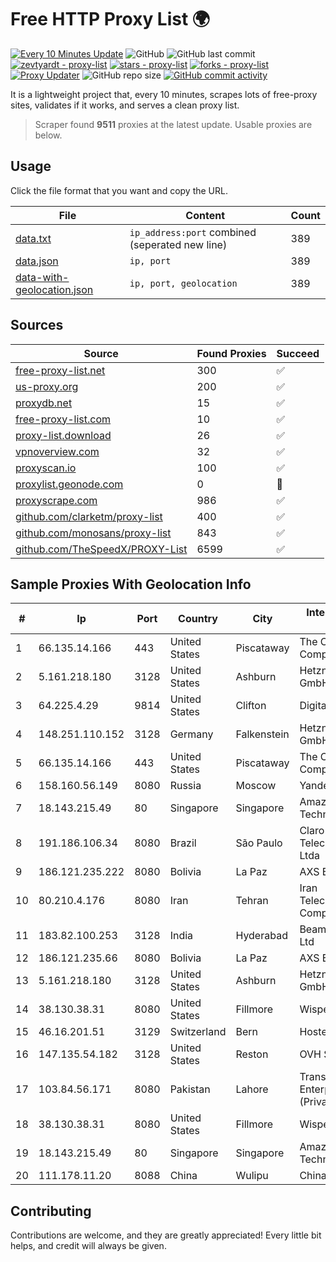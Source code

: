 
# Free HTTP Proxy List 🌍

[![Every 10 Minutes Update](https://github.com/mertguvencli/http-proxy-list/actions/workflows/main.yml/badge.svg?branch=main)](https://github.com/mertguvencli/http-proxy-list/actions/workflows/main.yml)
![GitHub](https://img.shields.io/github/license/mertguvencli/http-proxy-list)
![GitHub last commit](https://img.shields.io/github/last-commit/mertguvencli/http-proxy-list)
[![zevtyardt - proxy-list](https://img.shields.io/static/v1?label=zevtyardt&message=proxy-list&color=blue&logo=github)](https://github.com/zevtyardt/proxy-list "Go to GitHub repo")
[![stars - proxy-list](https://img.shields.io/github/stars/zevtyardt/proxy-list?style=social)](https://github.com/zevtyardt/proxy-list)
[![forks - proxy-list](https://img.shields.io/github/forks/zevtyardt/proxy-list?style=social)](https://github.com/zevtyardt/proxy-list)
[![Proxy Updater](https://github.com/zevtyardt/proxy-list/workflows/Proxy%20Updater/badge.svg)](https://github.com/zevtyardt/proxy-list/actions?query=workflow:"Proxy+Updater")
![GitHub repo size](https://img.shields.io/github/repo-size/zevtyardt/proxy-list)
[![GitHub commit activity](https://img.shields.io/github/commit-activity/m/zevtyardt/proxy-list?logo=commits)](https://github.com/zevtyardt/proxy-list/commits/main)

It is a lightweight project that, every 10 minutes, scrapes lots of free-proxy sites, validates if it works, and serves a clean proxy list.

> Scraper found **9511** proxies at the latest update. Usable proxies are below.

## Usage

Click the file format that you want and copy the URL.

|File|Content|Count|
|----|-------|-----|
|[data.txt](https://raw.githubusercontent.com/mertguvencli/http-proxy-list/main/proxy-list/data.txt)|`ip_address:port` combined (seperated new line)|389|
|[data.json](https://raw.githubusercontent.com/mertguvencli/http-proxy-list/main/proxy-list/data.json)|`ip, port`|389|
|[data-with-geolocation.json](https://raw.githubusercontent.com/mertguvencli/http-proxy-list/main/proxy-list/data-with-geolocation.json)|`ip, port, geolocation`|389|

## Sources

|Source|Found Proxies|Succeed|
|------|-------------|-------|
|[free-proxy-list.net](https://free-proxy-list.net)|300|✅|
|[us-proxy.org](https://www.us-proxy.org)|200|✅|
|[proxydb.net](http://proxydb.net)|15|✅|
|[free-proxy-list.com](https://free-proxy-list.com/?page=&port=&type%5B%5D=http&type%5B%5D=https&up_time=0&search=Search)|10|✅|
|[proxy-list.download](https://www.proxy-list.download/HTTP)|26|✅|
|[vpnoverview.com](https://vpnoverview.com/privacy/anonymous-browsing/free-proxy-servers)|32|✅|
|[proxyscan.io](https://www.proxyscan.io)|100|✅|
|[proxylist.geonode.com](https://proxylist.geonode.com/api/proxy-list?limit=300&page=1&sort_by=lastChecked&sort_type=desc&protocols=http,https)|0|🚫|
|[proxyscrape.com](https://api.proxyscrape.com/v2/?request=displayproxies&protocol=http&timeout=10000&country=all&ssl=all&anonymity=all)|986|✅|
|[github.com/clarketm/proxy-list](https://raw.githubusercontent.com/clarketm/proxy-list/master/proxy-list-raw.txt)|400|✅|
|[github.com/monosans/proxy-list](https://raw.githubusercontent.com/monosans/proxy-list/main/proxies/http.txt)|843|✅|
|[github.com/TheSpeedX/PROXY-List](https://raw.githubusercontent.com/TheSpeedX/PROXY-List/master/http.txt)|6599|✅|


## Sample Proxies With Geolocation Info

|#|Ip|Port|Country|City|Internet Service Provider|
|-|--|----|-------|----|-------------------------|
|1|66.135.14.166|443|United States|Piscataway|The Constant Company, LLC|
|2|5.161.218.180|3128|United States|Ashburn|Hetzner Online GmbH|
|3|64.225.4.29|9814|United States|Clifton|DigitalOcean, LLC|
|4|148.251.110.152|3128|Germany|Falkenstein|Hetzner Online GmbH|
|5|66.135.14.166|443|United States|Piscataway|The Constant Company, LLC|
|6|158.160.56.149|8080|Russia|Moscow|Yandex.Cloud LLC|
|7|18.143.215.49|80|Singapore|Singapore|Amazon Technologies Inc.|
|8|191.186.106.34|8080|Brazil|São Paulo|Claro NXT Telecomunicacoes Ltda|
|9|186.121.235.222|8080|Bolivia|La Paz|AXS Bolivia S. A.|
|10|80.210.4.176|8080|Iran|Tehran|Iran Telecommunication Company PJS|
|11|183.82.100.253|3128|India|Hyderabad|Beam Telecom Pvt Ltd|
|12|186.121.235.66|8080|Bolivia|La Paz|AXS Bolivia S. A.|
|13|5.161.218.180|3128|United States|Ashburn|Hetzner Online GmbH|
|14|38.130.38.31|8080|United States|Fillmore|Wisper ISP, Inc.|
|15|46.16.201.51|3129|Switzerland|Bern|Hosteur SA|
|16|147.135.54.182|3128|United States|Reston|OVH SAS|
|17|103.84.56.171|8080|Pakistan|Lahore|Trans World Enterprise Services (Private) Limited|
|18|38.130.38.31|8080|United States|Fillmore|Wisper ISP, Inc.|
|19|18.143.215.49|80|Singapore|Singapore|Amazon Technologies Inc.|
|20|111.178.11.20|8088|China|Wulipu|Chinanet|



## Contributing

Contributions are welcome, and they are greatly appreciated! Every
little bit helps, and credit will always be given.

